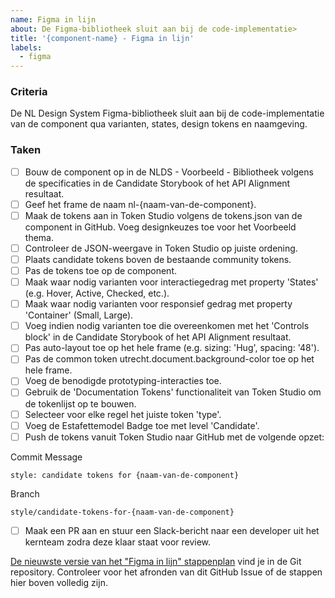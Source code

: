 ```yaml
---
name: Figma in lijn
about: De Figma-bibliotheek sluit aan bij de code-implementatie>
title: '{component-name} - Figma in lijn'
labels:
  - figma
---
```


### Criteria

De NL Design System Figma-bibliotheek sluit aan bij de code-implementatie van de component qua varianten, states, design tokens en naamgeving.

### Taken

- [ ] Bouw de component op in de NLDS - Voorbeeld - Bibliotheek volgens de specificaties in de Candidate Storybook of het API Alignment resultaat.
- [ ] Geef het frame de naam nl-{naam-van-de-component}.
- [ ] Maak de tokens aan in Token Studio volgens de tokens.json van de component in GitHub. Voeg designkeuzes toe voor het Voorbeeld thema.
- [ ] Controleer de JSON-weergave in Token Studio op juiste ordening.
- [ ] Plaats candidate tokens boven de bestaande community tokens.
- [ ] Pas de tokens toe op de component.
- [ ] Maak waar nodig varianten voor interactiegedrag met property 'States' (e.g. Hover, Active, Checked, etc.).
- [ ] Maak waar nodig varianten voor responsief gedrag met property 'Container' (Small, Large).
- [ ] Voeg indien nodig varianten toe die overeenkomen met het 'Controls block' in de Candidate Storybook of het API Alignment resultaat.
- [ ] Pas auto-layout toe op het hele frame (e.g. sizing: 'Hug', spacing: '48').
- [ ] Pas de common token utrecht.document.background-color toe op het hele frame.
- [ ] Voeg de benodigde prototyping-interacties toe.
- [ ] Gebruik de 'Documentation Tokens' functionaliteit van Token Studio om de tokenlijst op te bouwen.
- [ ] Selecteer voor elke regel het juiste token 'type'.
- [ ] Voeg de Estafettemodel Badge toe met level 'Candidate'.
- [ ] Push de tokens vanuit Token Studio naar GitHub met de volgende opzet:

Commit Message

```text
style: candidate tokens for {naam-van-de-component}
```

Branch

```text
style/candidate-tokens-for-{naam-van-de-component}
```

- [ ] Maak een PR aan en stuur een Slack-bericht naar een developer uit het kernteam zodra deze klaar staat voor review.

[De nieuwste versie van het "Figma in lijn" stappenplan](https://github.com/nl-design-system/candidate/blob/main/.github/ISSUE_TEMPLATE/figma-in-lijn.md) vind je in de Git repository. Controleer voor het afronden van dit GitHub Issue of de stappen hier boven volledig zijn.
